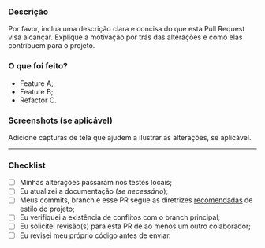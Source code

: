 ### Descrição

Por favor, inclua uma descrição clara e concisa do que esta Pull Request visa alcançar. Explique a motivação por trás das alterações e como elas contribuem para o projeto.

### O que foi feito?

- Feature A;
- Feature B;
- Refactor C.

### Screenshots (se aplicável)

Adicione capturas de tela que ajudem a ilustrar as alterações, se aplicável.

---

### Checklist

- [ ] Minhas alterações passaram nos testes locais;
- [ ] Eu atualizei a documentação (_se necessário_);
- [ ] Meus commits, branch e esse PR segue as diretrizes [recomendadas](https://app.clickup.com/3107481/v/dc/2yumt-2783/2yumt-99853) de estilo do projeto;
- [ ] Eu verifiquei a existência de conflitos com o branch principal;
- [ ] Eu solicitei revisão(s) para esta PR de ao menos um outro colaborador;
- [ ] Eu revisei meu próprio código antes de enviar.
